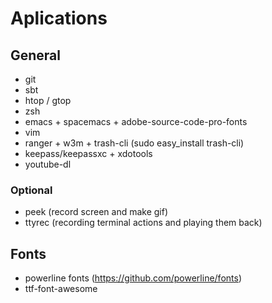 # Aplications
## General
- git
- sbt
- htop / gtop
- zsh
- emacs + spacemacs + adobe-source-code-pro-fonts
- vim
- ranger + w3m + trash-cli (sudo easy_install trash-cli)
- keepass/keepassxc + xdotools
- youtube-dl

### Optional
- peek (record screen and make gif)
- ttyrec (recording terminal actions and playing them back)

## Fonts
- powerline fonts (https://github.com/powerline/fonts)
- ttf-font-awesome
